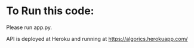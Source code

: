 # To Run this code:

Please run app.py.

API is deployed at Heroku and running at https://algorics.herokuapp.com/
